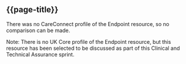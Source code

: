 ## {{page-title}}

There was no CareConnect profile of the Endpoint resource, so no comparison can be made.

Note: There is no UK Core profile of the Endpoint resource, but this resource has been selected to be discussed as part of this Clinical and Technical Assurance sprint.